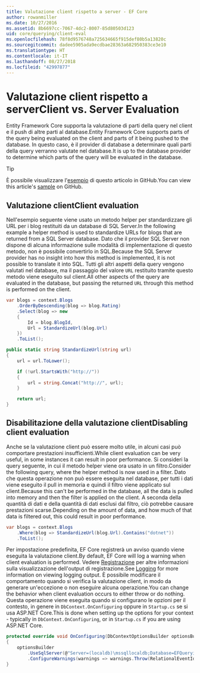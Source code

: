 ```yaml
---
title: Valutazione client rispetto a server - EF Core
author: rowanmiller
ms.date: 10/27/2016
ms.assetid: 8b6697cc-7067-4dc2-8007-85d80503d123
uid: core/querying/client-eval
ms.openlocfilehash: 78f8d9576748a725634665f915def80b5a13820c
ms.sourcegitcommit: dadee5905ada9ecdbae28363a682950383ce3e10
ms.translationtype: HT
ms.contentlocale: it-IT
ms.lasthandoff: 08/27/2018
ms.locfileid: "42997877"
---
```

# <a name="client-vs-server-evaluation"></a><span data-ttu-id="62877-102">Valutazione client rispetto a server</span><span class="sxs-lookup"><span data-stu-id="62877-102">Client vs. Server Evaluation</span></span>

<span data-ttu-id="62877-103">Entity Framework Core supporta la valutazione di parti della query nel client e il push di altre parti al database.</span><span class="sxs-lookup"><span data-stu-id="62877-103">Entity Framework Core supports parts of the query being evaluated on the client and parts of it being pushed to the database.</span></span> <span data-ttu-id="62877-104">In questo caso, è il provider di database a determinare quali parti della query verranno valutate nel database.</span><span class="sxs-lookup"><span data-stu-id="62877-104">It is up to the database provider to determine which parts of the query will be evaluated in the database.</span></span>

> [!TIP]  
> <span data-ttu-id="62877-105">È possibile visualizzare l'[esempio](https://github.com/aspnet/EntityFramework.Docs/tree/master/samples/core/Querying) di questo articolo in GitHub.</span><span class="sxs-lookup"><span data-stu-id="62877-105">You can view this article's [sample](https://github.com/aspnet/EntityFramework.Docs/tree/master/samples/core/Querying) on GitHub.</span></span>

## <a name="client-evaluation"></a><span data-ttu-id="62877-106">Valutazione client</span><span class="sxs-lookup"><span data-stu-id="62877-106">Client evaluation</span></span>

<span data-ttu-id="62877-107">Nell'esempio seguente viene usato un metodo helper per standardizzare gli URL per i blog restituiti da un database di SQL Server.</span><span class="sxs-lookup"><span data-stu-id="62877-107">In the following example a helper method is used to standardize URLs for blogs that are returned from a SQL Server database.</span></span> <span data-ttu-id="62877-108">Dato che il provider SQL Server non dispone di alcuna informazione sulle modalità di implementazione di questo metodo, non è possibile convertirlo in SQL.</span><span class="sxs-lookup"><span data-stu-id="62877-108">Because the SQL Server provider has no insight into how this method is implemented, it is not possible to translate it into SQL.</span></span> <span data-ttu-id="62877-109">Tutti gli altri aspetti della query vengono valutati nel database, ma il passaggio del valore `URL` restituito tramite questo metodo viene eseguito sul client.</span><span class="sxs-lookup"><span data-stu-id="62877-109">All other aspects of the query are evaluated in the database, but passing the returned `URL` through this method is performed on the client.</span></span>

<!-- [!code-csharp[Main](samples/core/Querying/Querying/ClientEval/Sample.cs?highlight=6)] -->
``` csharp
var blogs = context.Blogs
    .OrderByDescending(blog => blog.Rating)
    .Select(blog => new
    {
        Id = blog.BlogId,
        Url = StandardizeUrl(blog.Url)
    })
    .ToList();
```

<!-- [!code-csharp[Main](samples/core/Querying/Querying/ClientEval/Sample.cs)] -->
``` csharp
public static string StandardizeUrl(string url)
{
    url = url.ToLower();

    if (!url.StartsWith("http://"))
    {
        url = string.Concat("http://", url);
    }

    return url;
}
```

## <a name="disabling-client-evaluation"></a><span data-ttu-id="62877-110">Disabilitazione della valutazione client</span><span class="sxs-lookup"><span data-stu-id="62877-110">Disabling client evaluation</span></span>

<span data-ttu-id="62877-111">Anche se la valutazione client può essere molto utile, in alcuni casi può comportare prestazioni insufficienti.</span><span class="sxs-lookup"><span data-stu-id="62877-111">While client evaluation can be very useful, in some instances it can result in poor performance.</span></span> <span data-ttu-id="62877-112">Si consideri la query seguente, in cui il metodo helper viene ora usato in un filtro.</span><span class="sxs-lookup"><span data-stu-id="62877-112">Consider the following query, where the helper method is now used in a filter.</span></span> <span data-ttu-id="62877-113">Dato che questa operazione non può essere eseguita nel database, per tutti i dati viene eseguito il pull in memoria e quindi il filtro viene applicato sul client.</span><span class="sxs-lookup"><span data-stu-id="62877-113">Because this can't be performed in the database, all the data is pulled into memory and then the filter is applied on the client.</span></span> <span data-ttu-id="62877-114">A seconda della quantità di dati e della quantità di dati esclusi dal filtro, ciò potrebbe causare prestazioni scarse.</span><span class="sxs-lookup"><span data-stu-id="62877-114">Depending on the amount of data, and how much of that data is filtered out, this could result in poor performance.</span></span>

<!-- [!code-csharp[Main](samples/core/Querying/Querying/ClientEval/Sample.cs)] -->
``` csharp
var blogs = context.Blogs
    .Where(blog => StandardizeUrl(blog.Url).Contains("dotnet"))
    .ToList();
```

<span data-ttu-id="62877-115">Per impostazione predefinita, EF Core registrerà un avviso quando viene eseguita la valutazione client.</span><span class="sxs-lookup"><span data-stu-id="62877-115">By default, EF Core will log a warning when client evaluation is performed.</span></span> <span data-ttu-id="62877-116">Vedere [Registrazione](../miscellaneous/logging.md) per altre informazioni sulla visualizzazione dell'output di registrazione.</span><span class="sxs-lookup"><span data-stu-id="62877-116">See [Logging](../miscellaneous/logging.md) for more information on viewing logging output.</span></span> <span data-ttu-id="62877-117">È possibile modificare il comportamento quando si verifica la valutazione client, in modo da generare un'eccezione o non eseguire alcuna operazione.</span><span class="sxs-lookup"><span data-stu-id="62877-117">You can change the behavior when client evaluation occurs to either throw or do nothing.</span></span> <span data-ttu-id="62877-118">Questa operazione viene eseguita quando si configurano le opzioni per il contesto, in genere in `DbContext.OnConfiguring` oppure in `Startup.cs` se si usa ASP.NET Core.</span><span class="sxs-lookup"><span data-stu-id="62877-118">This is done when setting up the options for your context - typically in `DbContext.OnConfiguring`, or in `Startup.cs` if you are using ASP.NET Core.</span></span>

<!-- [!code-csharp[Main](samples/core/Querying/Querying/ClientEval/ThrowOnClientEval/BloggingContext.cs?highlight=5)] -->
``` csharp
protected override void OnConfiguring(DbContextOptionsBuilder optionsBuilder)
{
    optionsBuilder
        .UseSqlServer(@"Server=(localdb)\mssqllocaldb;Database=EFQuerying;Trusted_Connection=True;")
        .ConfigureWarnings(warnings => warnings.Throw(RelationalEventId.QueryClientEvaluationWarning));
}
```
